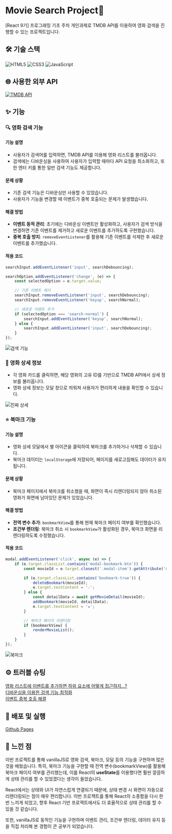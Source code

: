 # Movie Search Project🍿

[React 9기] 프로그래밍 기초 주차 개인과제로 TMDB API를 이용하여 영화 검색을 진행할 수 있는 프로젝트입니다.  

## 🛠️ 기술 스택 
![HTML5](https://img.shields.io/badge/HTML5-E34F26?style=flat&logo=html5&logoColor=white)
![CSS3](https://img.shields.io/badge/CSS3-1572B6?style=flat&logo=css3&logoColor=white)
![JavaScript](https://img.shields.io/badge/JavaScript-F7DF1E?style=flat&logo=javascript&logoColor=black)

## 🌐 사용한 외부 API 
[![TMDB API](https://img.shields.io/badge/TMDB%20API-000000?style=flat&logo=tmdb&logoColor=white)](https://www.themoviedb.org/)

## ✨ 기능 
### 🔍 영화 검색 기능

#### 기능 설명  
- 사용자가 검색어를 입력하면, TMDB API를 이용해 영화 리스트를 불러옵니다.
- 검색에는 디바운싱을 사용하여 사용자가 입력할 때마다 API 요청을 최소화하고, 또한 엔터 키를 통한 일반 검색 기능도 제공합니다.

#### 문제 상황  
- 기존 검색 기능은 디바운싱만 사용할 수 있었습니다.
- 사용자가 기능을 변경할 때 이벤트가 중복 호출되는 문제가 발생했습니다.

#### 해결 방법  
- **이벤트 동적 관리**: 초기에는 디바운싱 이벤트만 활성화하고, 사용자가 검색 방식을 변경하면 기존 이벤트를 제거하고 새로운 이벤트를 추가하도록 구현했습니다.  
- **중복 호출 방지**: `removeEventListener`를 활용해 기존 이벤트를 삭제한 후 새로운 이벤트를 추가했습니다.

#### 적용 코드  
```javascript
searchInput.addEventListener('input', searchDebouncing);

searchOption.addEventListener('change', (e) => {
    const selectedOption = e.target.value;

    // 기존 이벤트 제거
    searchInput.removeEventListener('input', searchDebouncing);
    searchInput.removeEventListener('keyup', searchNormal);

    // 새로운 이벤트 추가
    if (selectedOption === 'search-normal') {
        searchInput.addEventListener('keyup', searchNormal);
    } else {
        searchInput.addEventListener('input', searchDebouncing);
    }
});
```
![검색 기능](https://github.com/user-attachments/assets/7e4c4b8f-bc6e-4f5f-b83f-a03d629a004b)

### 🎥 영화 상세 정보 
- 각 영화 카드를 클릭하면, 해당 영화의 고유 ID를 기반으로 TMDB API에서 상세 정보를 불러옵니다.
- 영화 상세 정보는 모달 창으로 띄워져 사용자가 편리하게 내용을 확인할 수 있습니다.

![진짜 상세](https://github.com/user-attachments/assets/05358ebc-fbd5-459f-bc31-3c67eb9f3b6a)

### ⭐ 북마크 기능 

#### 기능 설명  
- 영화 상세 모달에서 별 아이콘을 클릭하여 북마크를 추가하거나 삭제할 수 있습니다.
- 북마크 데이터는 `localStorage`에 저장되어, 페이지를 새로고침해도 데이터가 유지됩니다.

#### 문제 상황  
- 북마크 페이지에서 북마크를 취소했을 때, 화면이 즉시 리렌더링되지 않아 취소된 영화가 화면에 남아있던 문제가 있었습니다.

#### 해결 방법  
- **전역 변수 추가**: `bookmarkView`를 통해 현재 북마크 페이지 여부를 확인했습니다.  
- **조건부 렌더링**: 북마크 취소 시 `bookmarkView`가 활성화된 경우, 북마크 화면을 리렌더링하도록 수정했습니다.

#### 적용 코드  
```javascript
modal.addEventListener('click', async (e) => {
    if (e.target.classList.contains('modal-bookmark-btn')) {
        const movieId = e.target.closest('.modal-item').getAttribute('movie-id');

        if (e.target.classList.contains('bookmark-true')) {
            deleteBookmark(movieId);
            e.target.textContent = '☆';
        } else {
            const detailData = await getMovieDetail(movieId);
            addBookmark(movieId, detailData);
            e.target.textContent = '★';
        }

        // 북마크 페이지 리렌더링
        if (bookmarkView) {
            renderMovieList();
        }
    }
});
```

![북마크](https://github.com/user-attachments/assets/1f5b9ad1-0ff3-4a8e-b6cb-61b502e70ac1)

## ⚙️ 트러블 슈팅 
[영화 리스트에 이벤트를 추가하면 하위 요소에 어떻게 접근하지...?](https://dlawi0108.tistory.com/37)  
[디바운싱을 이용한 검색 기능 최적화](https://dlawi0108.tistory.com/38)  
[이벤트 중복 호출 해결](https://dlawi0108.tistory.com/41)

## 🚀 배포 및 실행 
[Github Pages](https://imjaeone.github.io/sparta-movie/)

## 📝 느낀 점
이번 프로젝트를 통해 vanillaJS로 영화 검색, 북마크, 모달 등의 기능을 구현하며 많은 것을 배웠습니다. 특히, 북마크 기능을 구현할 때 전역 변수(bookmarkView)를 활용해 북마크 페이지 여부를 관리했는데, 이를 React의 **useState**를 이용했다면 훨씬 깔끔하게 상태 관리를 할 수 있었겠다는 생각이 들었습니다.

React에서는 상태와 UI가 자연스럽게 연결되기 때문에, 상태 변경 시 화면이 자동으로 리렌더링되는 점이 매우 편리합니다. 이번 프로젝트를 통해 React의 소중함을 다시 한번 느끼게 되었고, 향후 React 기반 프로젝트에서도 더 효율적으로 상태 관리를 할 수 있을 것 같습니다.

또한, vanillaJS로 동적인 기능을 구현하며 이벤트 관리, 조건부 렌더링, 데이터 유지 등을 직접 처리해 본 경험이 큰 공부가 되었습니다.
